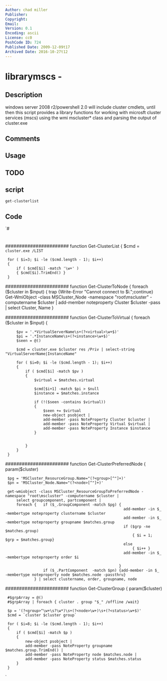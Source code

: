 ```yaml
---
Author: chad miller
Publisher: 
Copyright: 
Email: 
Version: 0.1
Encoding: ascii
License: cc0
PoshCode ID: 724
Published Date: 2009-12-09t17
Archived Date: 2016-10-27t12
---
```


# librarymscs - 

## Description

windows server 2008 r2/powershell 2.0 will include cluster cmdlets, until then this script provides a library functions for working with microsft cluster services (mscs) using the wmi mscluster* class and parsing the output of cluster.exe

## Comments



## Usage



## TODO



## script

`get-clusterlist`

## Code

`#
 #
 
 #######################
 function Get-ClusterList
 {
     $cmd = `cluster.exe /LIST`
 
     for ( $i=3; $i -le ($cmd.length - 1); $i++)
     {
         if ( $cmd[$i] -match '\w+' )
         { $cmd[$i].TrimEnd() }
     }
 
 
 #######################
 function Get-ClusterToNode
 {
     foreach ($cluster in $input) { 
         trap {Write-Error "Cannot connect to $i.";continue} 
         Get-WmiObject -class MSCluster_Node -namespace "root\mscluster" -computername $cluster |
         add-member noteproperty Cluster $cluster -pass | select Cluster, Name 
     }
 
 
 #######################
 function Get-ClusterToVirtual
 {
     foreach ($cluster in $input) { 
 
         $pv = '.*VirtualServerName\s+(?<virtual>\w+$)'
         $pi = '.*InstanceName\s+(?<instance>\w+$)'
         $seen = @()
 
         $cmd = cluster.exe $cluster res /Priv | select-string "VirtualServerName|InstanceName"
 
         for ( $i=0; $i -le ($cmd.length - 1); $i++)
         {
             if ( $cmd[$i] -match $pv )
             {
                 $virtual = $matches.virtual
                 
                 $cmd[$i+1] -match $pi > $null
                 $instance = $matches.instance 
 
                 if (!($seen -contains $virtual))
                 {
                     $seen += $virtual 
                     new-object psobject |
                     add-member -pass NoteProperty Cluster $cluster |
                     add-member -pass NoteProperty Virtual $virtual |
                     add-member -pass NoteProperty Instance $instance
                 }
 
 
             }
         }   
     }
 
 
 #######################
 function Get-ClusterPreferredNode
 {
     param($cluster)
 
     
     
     
     $pg = 'MSCluster_ResourceGroup.Name="(?<group>[^"]+)'
     $pn = 'MSCluster_Node.Name="(?<node>[^"]+)'
 
     get-wmiobject -class MSCluster_ResourceGroupToPreferredNode -namespace "root\mscluster" -computername $cluster |
         select groupcomponent, partcomponent | 
         foreach {   if ($_.GroupComponent -match $pg) {
                                                         add-member -in $_ -membertype noteproperty clustername $cluster
                                                         add-member -in $_ -membertype noteproperty groupname $matches.group
                                                         if ($grp -ne $matches.group)
                                                             { $i = 1; $grp = $matches.group}
                                                         else
                                                             { $i++ }
                                                         add-member -in $_ -membertype noteproperty order $i
 
                                                       } 
                     if ($_.PartComponent  -match $pn) {add-member -in $_ -membertype noteproperty node $matches.node -passthru}
                 } | select clustername, order, groupname, node
 
 
 #######################
 function Get-ClusterGroup
 {
     param($cluster)
 
     #$grpArray = @()
     #$grpArray | foreach { cluster . group "$_" /offline /wait}
 
     $p = '(?<group>^\w+\s?\w*)\s+(?<node>\w+)\s+(?<status>\w+$)' 
     $cmd = `cluster $cluster group`
 
     for ( $i=8; $i -le ($cmd.length - 1); $i++)
     {
         if ( $cmd[$i] -match $p )
         {
             new-object psobject |
             add-member -pass NoteProperty groupname $matches.group.TrimEnd() |
             add-member -pass NoteProperty node $matches.node |
             add-member -pass NoteProperty status $matches.status
         }
     }
 
`


